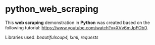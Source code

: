 # python_web_scraping

This **web scraping** demonstration in **Python** was created based on the following tutorial: https://www.youtube.com/watch?v=XVv6mJpFOb0.

Libraries used: *beautifulsoup4, lxml, requests*
